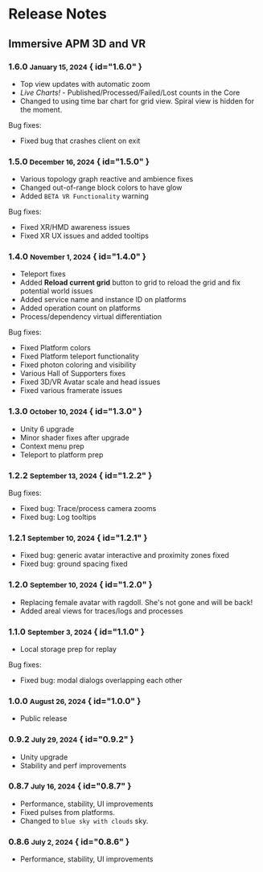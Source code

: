 # Release Notes

## Immersive APM 3D and VR

### 1.6.0 <small>January 15, 2024</small> { id="1.6.0" }

- Top view updates with automatic zoom
- *Live Charts!* - Published/Processed/Failed/Lost counts in the Core
- Changed to using time bar chart for grid view. Spiral view is hidden for the moment.

Bug fixes:
- Fixed bug that crashes client on exit 


### 1.5.0 <small>December 16, 2024</small> { id="1.5.0" }

- Various topology graph reactive and ambience fixes
- Changed out-of-range block colors to have glow
- Added `BETA VR Functionality` warning

Bug fixes:
- Fixed XR/HMD awareness issues
- Fixed XR UX issues and added tooltips


### 1.4.0 <small>November 1, 2024</small> { id="1.4.0" }

- Teleport fixes
- Added **Reload current grid** button to grid to reload the grid and fix potential world issues
- Added service name and instance ID on platforms
- Added operation count on platforms
- Process/dependency virtual differentiation

Bug fixes:
- Fixed Platform colors
- Fixed Platform teleport functionality
- Fixed photon coloring and visibility
- Various Hall of Supporters fixes
- Fixed 3D/VR Avatar scale and head issues
- Fixed various framerate issues

### 1.3.0 <small>October 10, 2024</small> { id="1.3.0" }

- Unity 6 upgrade
- Minor shader fixes after upgrade
- Context menu prep
- Teleport to platform prep

### 1.2.2 <small>September 13, 2024</small> { id="1.2.2" }

Bug fixes: 
- Fixed bug: Trace/process camera zooms
- Fixed bug: Log tooltips

### 1.2.1 <small>September 10, 2024</small> { id="1.2.1" }

- Fixed bug: generic avatar interactive and proximity zones fixed
- Fixed bug: ground spacing fixed

### 1.2.0 <small>September 10, 2024</small> { id="1.2.0" }

- Replacing female avatar with ragdoll. She's not gone and will be back!
- Added areal views for traces/logs and processes

### 1.1.0 <small>September 3, 2024</small> { id="1.1.0" }

- Local storage prep for replay 

Bug fixes:

- Fixed bug: modal dialogs overlapping each other

### 1.0.0 <small>August 26, 2024</small> { id="1.0.0" }

- Public release


### 0.9.2 <small>July 29, 2024</small> { id="0.9.2" }

- Unity upgrade
- Stability and perf improvements

### 0.8.7 <small>July 16, 2024</small> { id="0.8.7" }

- Performance, stability, UI improvements
- Fixed pulses from platforms.
- Changed to `blue sky with clouds` sky.

### 0.8.6 <small>July 2, 2024</small> { id="0.8.6" }

- Performance, stability, UI improvements

[//]: # (GitHub Issue example - Fixed #7313: Improved tooltips mounted in sidebar when feature is disabled)
